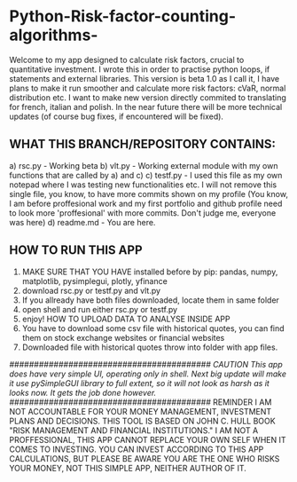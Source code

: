 # Python-Risk-factor-counting-algorithms-

Welcome to my app designed to calculate risk factors, crucial to quantitative investment. I wrote this in order to practise python loops, if statements and external libraries. 
This version is beta 1.0 as I call it, I have plans to make it run smoother and calculate more risk factors: cVaR, normal distribution etc.
I want to make new version directly commited to translating for french, italian and polish.
In the near future there will be more technical updates (of course bug fixes, if encountered will be fixed).

## WHAT THIS BRANCH/REPOSITORY CONTAINS:
a) rsc.py - Working beta
b) vlt.py - Working external module with my own functions that are called by a) and c)
c) testf.py - I used this file as my own notepad where I was testing new functionalities etc. I will not remove this single file, you know, to have more commits
              shown on my profile (You know, I am before proffesional work and my first portfolio and github profile need to look more 'proffesional'
              with more commits. Don't judge me, everyone was here)
d) readme.md - You are here. 

## HOW TO RUN THIS APP
1) MAKE SURE THAT YOU HAVE installed before by pip: pandas, numpy, matplotlib, pysimplegui, plotly, yfinance
2) download rsc.py or testf.py and vlt.py
3) If you allready have both files downloaded, locate them in same folder
4) open shell and run either rsc.py or testf.py
5) enjoy!
HOW TO UPLOAD DATA TO ANALYSE INSIDE APP
1) You have to download some csv file with historical quotes, you can find them on stock exchange websites or financial websites
2) Downloaded file with historical quotes throw into folder with app files.

*#########################################*
*CAUTION*
*This app does have very simple UI, operating only in shell. Next big update will make it use pySimpleGUI library to full extent, so it will not look as harsh as it looks now. It gets the job done however.*
*#########################################*
REMINDER
I AM NOT ACCOUNTABLE FOR YOUR MONEY MANAGEMENT, INVESTMENT PLANS AND DECISIONS. THIS TOOL IS BASED ON JOHN C. HULL BOOK "RISK MANAGEMENT AND FINANCIAL INSTITUTIONS."
I AM NOT A PROFFESSIONAL, THIS APP CANNOT REPLACE YOUR OWN SELF WHEN IT COMES TO INVESTING. YOU CAN INVEST ACCORDING TO THIS APP CALCULATIONS, BUT PLEASE BE AWARE
YOU ARE THE ONE WHO RISKS YOUR MONEY, NOT THIS SIMPLE APP, NEITHER AUTHOR OF IT.
